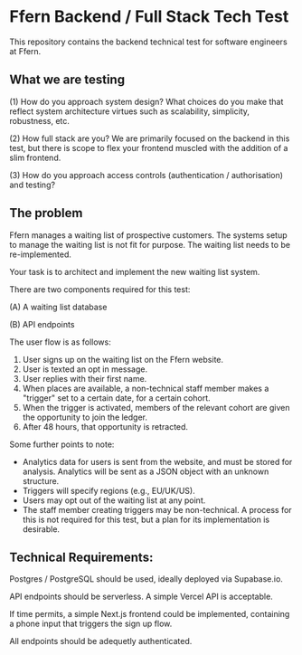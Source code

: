 # Ffern Backend / Full Stack Tech Test

This repository contains the backend technical test for software engineers at Ffern.

## What we are testing

(1) How do you approach system design? What choices do you make that reflect system architecture virtues such as scalability, simplicity, robustness, etc.

(2) How full stack are you? We are primarily focused on the backend in this test, but there is scope to flex your frontend muscled with the addition of a slim frontend.

(3) How do you approach access controls (authentication / authorisation) and testing?

## The problem

Ffern manages a waiting list of prospective customers. The systems setup to manage the waiting list is not fit for purpose. The waiting list needs to be re-implemented.

Your task is to architect and implement the new waiting list system.

There are two components required for this test:

(A) A waiting list database 

(B) API endpoints

The user flow is as follows:

1. User signs up on the waiting list on the Ffern website.
2. User is texted an opt in message.
3. User replies with their first name.
4. When places are available, a non-technical staff member makes a "trigger" set to a certain date, for a certain cohort.
5. When the trigger is activated, members of the relevant cohort are given the opportunity to join the ledger.
6. After 48 hours, that opportunity is retracted.

Some further points to note:

- Analytics data for users is sent from the website, and must be stored for analysis. Analytics will be sent as a JSON object with an unknown structure.
- Triggers will specify regions (e.g., EU/UK/US).
- Users may opt out of the waiting list at any point.
- The staff member creating triggers may be non-technical. A process for this is not required for this test, but a plan for its implementation is desirable.

## Technical Requirements:

Postgres / PostgreSQL should be used, ideally deployed via Supabase.io.

API endpoints should be serverless. A simple Vercel API is acceptable.

If time permits, a simple Next.js frontend could be implemented, containing a phone input that triggers the sign up flow.

All endpoints should be adequetly authenticated.

